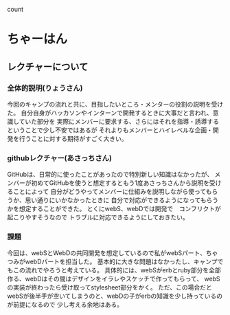 count

# ちゃーはん
## レクチャーについて
### 全体的説明(りょうさん)
今回のキャンプの流れと共に、目指したいところ・メンターの役割の説明を受けた。
自分自身がハッカソンやインターンで開発するときに大事だと言われ、意識していた部分を
実際にメンバーに要求する、さらにはそれを指導・誘導するということで少し不安ではあるが
それよりもメンバーとハイレベルな企画・開発を行うことに対する期待がすごく大きい。
### githubレクチャー(あさっちさん)
GitHubは、日常的に使ったことがあったので特別新しい知識はなかったが、
メンバーが初めてGitHubを使うと想定するともう1度あさっちさんから説明を受けることによって
自分がどうやってメンバーに仕組みを説明しながら使ってもらうか、思い通りにいかなかったときに
自分で対応ができるようになってもらうかを想定することができた。
とくにwebS、webDでは開発で　コンフリクトが起こりやすそうなので
トラブルに対応できるようにしておきたい。
### 課題
今回は、webSとWebDの共同開発を想定しているので私がwebSパート、ちゃつみがwebDパートを担当した。
基本的に大きな問題はなかったし、キャンプでもこの流れでやろうと考えている。
具体的には、webSがerbとruby部分を全部作る、webDはその間はデザインをイラレやスケッチで作ってもらって、
webSの実装が終わったら受け取ってstylesheet部分をかく。
ただ、この場合だとwebSが後半手が空いてしまうのと、webDの子がerbの知識を少し持っているのが前提になるので
少し考える余地はある。
